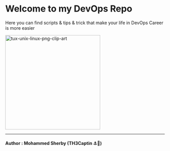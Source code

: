 <h1>Welcome to my DevOps Repo</h1>

<p>Here you can find scripts & tips & trick that make your life in DevOps Career is more easier</p>
<img src="https://i.ibb.co/HVnV3Zy/tux-unix-linux-png-clip-art.jpg" alt="tux-unix-linux-png-clip-art"  width="300" height="300"></img>
<hr>
<h4> Author : Mohammed Sherby (TH3Captin ⚓🐧)</h4>
